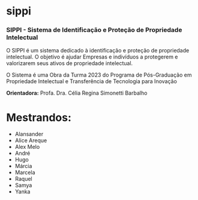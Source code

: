 # sippi
### SIPPI - Sistema de Identificação e Proteção de Propriedade Intelectual

O SIPPI é um sistema dedicado à identificação e proteção de propriedade intelectual.
O objetivo é ajudar Empresas e indivíduos a protegerem e valorizarem seus ativos de propriedade intelectual.

O Sistema é uma Obra da Turma 2023 do Programa de Pós-Graduação em Propriedade Intelectual e Transferência de Tecnologia para Inovação

**Orientadora:** Profa. Dra. Célia Regina Simonetti Barbalho

# Mestrandos:
- Alansander
- Alice Areque
- Alex Melo
- André
- Hugo
- Márcia
- Marcela
- Raquel
- Samya
- Yanka
